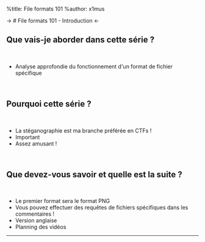%title: File formats 101
%author: x1mus

-> # File formats 101 - Introduction <-
<br>


## Que vais-je aborder dans cette série ?
<br>

- Analyse approfondie du fonctionnement d'un format de fichier spécifique
<br>

## Pourquoi cette série ?
<br>

- La stéganographie est ma branche préférée en CTFs \!
- Important
- Assez amusant \!
<br>

## Que devez-vous savoir et quelle est la suite ?
<br>

- Le premier format sera le format PNG
- Vous pouvez effectuer des requêtes de fichiers spécifiques dans les commentaires \!
- Version anglaise
- Planning des vidéos

------------------------------------------------------------